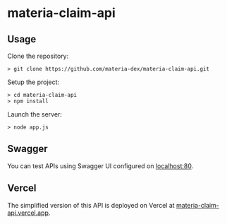 # materia-claim-api
## Usage
Clone the repository:
```shell
> git clone https://github.com/materia-dex/materia-claim-api.git
```
Setup the project:
```shell
> cd materia-claim-api
> npm install
```
Launch the server:
```shell
> node app.js
```
## Swagger
You can test APIs using Swagger UI configured on [localhost:80](http://localhost:80 "localhost:80").
## Vercel
The simplified version of this API is deployed on Vercel at [materia-claim-api.vercel.app](https://materia-claim-api.vercel.app "materia-claim-api.vercel.app").